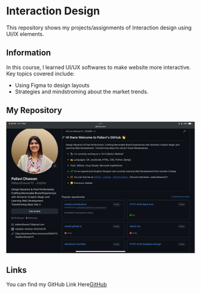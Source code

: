 # Interaction Design
This repository shows my projects/assignments of Interaction design using UI/IX elements.

## Information
In this course, I learned UI/UX softwares to make website more interactive. Key topics covered include:

- Using Figma to design layouts
- Strategies and mindstroming about the market trends.

## My Repository
![Myrepo](Myrepository.PNG)

## Links
You can find my GitHub Link Here[GitHub](https://github.com/Pallavidhawan72)
